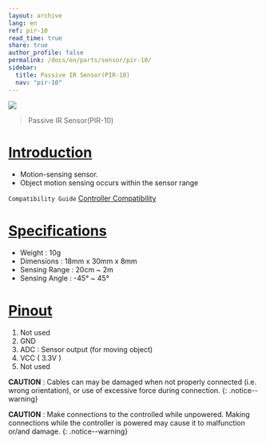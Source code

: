 ```yaml
---
layout: archive
lang: en
ref: pir-10
read_time: true
share: true
author_profile: false
permalink: /docs/en/parts/sensor/pir-10/
sidebar:
  title: Passive IR Sensor(PIR-10)
  nav: "pir-10"
---
```


![](/assets/images/parts/sensors/pir-10_product.jpg)

> Passive IR Sensor(PIR-10)

# [Introduction](#introduction)

- Motion-sensing sensor.
- Object motion sensing occurs within the sensor range

`Compatibility Guide` [Controller Compatibility]

# [Specifications](#specifications)

- Weight : 10g
- Dimensions : 18mm x 30mm x 8mm
- Sensing Range : 20cm ~ 2m
- Sensing Angle : -45&deg; ~ 45&deg;

# [Pinout](#pinout)

1. Not used
2. GND
3. ADC : Sensor output (for moving object)
4. VCC ( 3.3V )
5. Not used
 
**CAUTION** : Cables can may be damaged when not properly connected (i.e. wrong orientation), or use of excessive force during connection.
{: .notice--warning}

**CAUTION** : Make connections to the controlled while unpowered. Making connections while the controller is powered may cause it to malfunction or/and damage.
{: .notice--warning}

[Controller Compatibility]: /docs/en/parts/controller/controller_compatibility/
